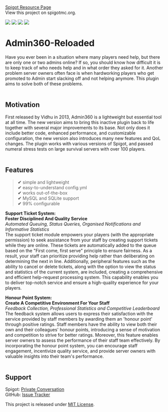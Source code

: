 [Spigot Resource Page](https://www.spigotmc.org/resources/admin360-reloaded.28285/) <br>
View this project on spigotmc.org.

![](https://img.shields.io/badge/Version-8.1.2-green) ![](https://img.shields.io/badge/Spigot-1.7+-lightgrey) ![](https://img.shields.io/badge/License-MIT-blue) ![](https://img.shields.io/badge/Language-Java-yellow)

# Admin360-Reloaded

Have you ever been in a situation where many players need help, but there are only one or two admins online? If so, you should know how difficult it is to keep track of who needs help and in what order they asked for it. Another problem server owners often face is when hardworking players who get promoted to Admin start slacking off and not helping anymore. This plugin aims to solve both of these problems. <br><br>

## Motivation

First released by Vidhu in 2013, Admin360 is a lightweight but essential tool at all time. The new version aims to bring this inactive plugin back to life together with several major improvements to its base. Not only does it include better code, enhanced performance, and customizable configuration, the new version also introduces many new features and QoL changes. The plugin works with various versions of Spigot, and passed numeral stress tests on large survival servers with over 100 players. <br><br>

## Features

>**✔** simple and lightweight <br>
**✔** easy-to-understand config.yml <br>
**✔** works out-of-the-box <br>
**✔** MySQL and SQLite support <br>
**✔** 99% configurable

**Support Ticket System: <br>
Foster Disciplined And Quality Service <br>**
_Automated Queuing, Status Queries, Organised Notifications and Informative Statistics <br>_
The support ticket module empowers your players (with the appropriate permission) to seek assistance from your staff by creating support tickets while they are online. These tickets are automatically added to the queue based on the "First come, first serve" principle to ensure fairness. As a result, your staff can prioritize providing help rather than deliberating on determining the next in line. Additionally, peripheral features such as the ability to cancel or delete tickets, along with the option to view the status and statistics of the current system, are included, creating a comprehensive and efficient help-request processing system. This capability enables you to deliver top-notch service and ensure a high-quality experience for your players.

**Honour Point System: <br>
Create A Competitive Environment For Your Staff <br>**
_Feedback Collection, Professional Statistics and Competitive Leaderboard <br>_
The feedback system allows users to express their satisfaction with the service provided by staff members by awarding them an 'honour point' through positive ratings. Staff members have the ability to view both their own and their colleagues' honour points, introducing a sense of motivation and competition to strive for better ratings. Moreover, this feature enables server owners to assess the performance of their staff team effectively. By incorporating the honour point system, you can encourage staff engagement, incentivize quality service, and provide server owners with valuable insights into their team's performance. <br> <br>

## Support

Spigot: [Private Conversation](https://www.spigotmc.org/members/jerryui.139798/) <br>
GitHub: [Issue Tracker](https://github.com/denniemok/Admin360-Reloaded/issues)

This project is released under [MIT License](https://opensource.org/license/mit/).